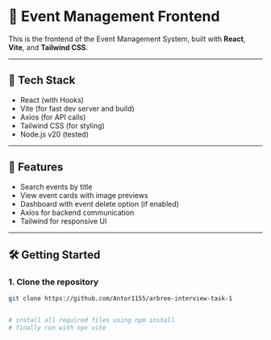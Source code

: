 # 🎉 Event Management Frontend

This is the frontend of the Event Management System, built with **React**, **Vite**, and **Tailwind CSS**.

---

## 🧰 Tech Stack

- React (with Hooks)
- Vite (for fast dev server and build)
- Axios (for API calls)
- Tailwind CSS (for styling)
- Node.js v20 (tested)

---

## 🚀 Features

- Search events by title
- View event cards with image previews
- Dashboard with event delete option (if enabled)
- Axios for backend communication
- Tailwind for responsive UI

---

## 🛠️ Getting Started

### 1. Clone the repository

```bash
git clone https://github.com/Antor1155/arbree-interview-task-1


# install all required files using npm install
# finally run with npx vite
```
